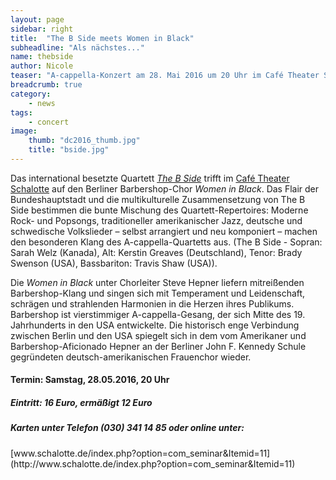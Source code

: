 ```yaml
---
layout: page
sidebar: right
title:  "The B Side meets Women in Black"
subheadline: "Als nächstes..."
name: thebside
author: Nicole
teaser: "A-cappella-Konzert am 28. Mai 2016 um 20 Uhr im Café Theater Schalotte"
breadcrumb: true
category:
    - news
tags:
    - concert
image:
    thumb: "dc2016_thumb.jpg"
    title: "bside.jpg"
---
```


Das international besetzte Quartett *[The B Side](http://www.the-b-side-quartet.com/)* trifft im [Café Theater Schalotte](http://www.schalotte.de/) auf den Berliner Barbershop-Chor *Women in Black*. Das Flair der Bundeshauptstadt und die multikulturelle Zusammensetzung von The B Side bestimmen die bunte Mischung des Quartett-Repertoires: Moderne Rock- und Popsongs, traditioneller amerikanischer Jazz, deutsche und schwedische Volkslieder – selbst arrangiert und neu komponiert – machen  den besonderen Klang des A-cappella-Quartetts aus. (The B Side - Sopran: Sarah Welz (Kanada), Alt: Kerstin Greaves (Deutschland), Tenor:  Brady Swenson (USA), Bassbariton: Travis Shaw (USA)). 

Die *Women in Black* unter Chorleiter Steve Hepner liefern mitreißenden Barbershop-Klang und singen sich mit Temperament und Leidenschaft, schrägen und strahlenden Harmonien in die Herzen ihres Publikums. Barbershop ist vierstimmiger A-cappella-Gesang, der sich Mitte des 19. Jahrhunderts in den USA entwickelte. Die historisch enge Verbindung zwischen Berlin und den USA spiegelt sich in dem vom Amerikaner und Barbershop-Aficionado Hepner an der Berliner John F. Kennedy Schule gegründeten deutsch-amerikanischen Frauenchor wieder.

<h4>Termin: Samstag, 28.05.2016, 20 Uhr</h4>

<h5>Eintritt: 16 Euro, ermäßigt 12 Euro </h5>

<h5> Karten unter Telefon (030) 341 14 85 oder online unter: </h5>
[www.schalotte.de/index.php?option=com_seminar&Itemid=11](http://www.schalotte.de/index.php?option=com_seminar&Itemid=11)
